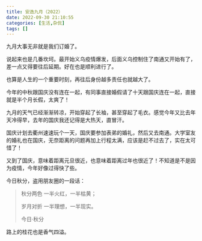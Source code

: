 ```yaml
---
title: 安逸九月（2022）
date: 2022-09-30 21:10:55
categories: [生活,杂侃]
tags: []
---
```



九月大事无非就是我们订婚了。

说起来也是几番坎坷。最开始义乌疫情爆发，后面义乌控制住了南通又开始有了，差一点又得要往后延期。好在也是顺利进行了。

也算是人生的一个重要时刻，再往后身份越多责任也就越大了。

今年的中秋跟国庆没有连在一起，有同事直接婚假请了十天跟国庆连在一起，直接就是半个月长假，太爽了！

九月的天气已经渐渐转凉，开始穿起了长袖，甚至穿起了毛衣。感觉今年又比去年天冷得早，去年的国庆我还记得是大热天，直冒汗。

国庆计划去衢州速速玩个一天，国庆要参加表弟的婚礼，然后又去南通。大学室友的婚礼也在国庆，无奈距离的问题再加上行程太满，应该是赶不过去了，实在太可惜了！

又到了国庆，意味着距离元旦很近，也意味着距离过年也很近了！不知道是不是因为疫情，今年好像过得快了些。

今日秋分，盗用朋友圈的一段话：

> 秋分两色
> 一半火红，一半枯黄；
>
> 岁月对折
> 一半理想，一半现实。
>
> 今日·秋分



路上的桂花也是香气四溢。